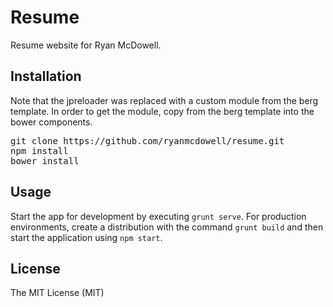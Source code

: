 # Resume

Resume website for Ryan McDowell.

## Installation

Note that the jpreloader was replaced with a custom module from the berg template. In order
to get the module, copy from the berg template into the bower components.

<pre>
git clone https://github.com/ryanmcdowell/resume.git
npm install
bower install
</pre>

## Usage

Start the app for development by executing `grunt serve`. For production environments,
create a distribution with the command `grunt build` and then start the application
using `npm start`.

## License

The MIT License (MIT)